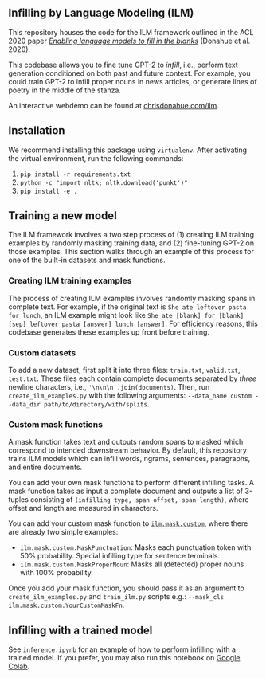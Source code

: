 ## Infilling by Language Modeling (ILM)

This repository houses the code for the ILM framework outlined in the ACL 2020 paper [_Enabling language models to fill in the blanks_](https://arxiv.org/abs/2005.05339) (Donahue et al. 2020).

This codebase allows you to fine tune GPT-2 to _infill_, i.e., perform text generation conditioned on both past and future context. For example, you could train GPT-2 to infill proper nouns in news articles, or generate lines of poetry in the middle of the stanza.

An interactive webdemo can be found at [chrisdonahue.com/ilm](https://chrisdonahue.com/ilm).

## Installation

We recommend installing this package using `virtualenv`. After activating the virtual environment, run the following commands:
1. `pip install -r requirements.txt`
1. `python -c "import nltk; nltk.download('punkt')"`
1. `pip install -e .`

## Training a new model

The ILM framework involves a two step process of (1) creating ILM training examples by randomly masking training data, and (2) fine-tuning GPT-2 on those examples. This section walks through an example of this process for one of the built-in datasets and mask functions.

### Creating ILM training examples

The process of creating ILM examples involves randomly masking spans in complete text. For example, if the original text is `She ate leftover pasta for lunch`, an ILM example might look like `She ate [blank] for [blank] [sep] leftover pasta [answer] lunch [answer]`. For efficiency reasons, this codebase generates these examples up front before training.

### Custom datasets

To add a new dataset, first split it into three files: `train.txt`, `valid.txt`, `test.txt`. These files each contain complete documents separated by _three_ newline characters, i.e., `'\n\n\n'.join(documents)`. Then, run `create_ilm_examples.py` with the following arguments: `--data_name custom --data_dir path/to/directory/with/splits`.

### Custom mask functions

A mask function takes text and outputs random spans to masked which correspond to intended downstream behavior. By default, this repository trains ILM models which can infill words, ngrams, sentences, paragraphs, and entire documents.

You can add your own mask functions to perform different infilling tasks. A mask function takes as input a complete document and outputs a list of 3-tuples consisting of `(infilling type, span offset, span length)`, where offset and length are measured in characters.

You can add your custom mask function to [`ilm.mask.custom`](https://github.com/chrisdonahue/ilm_final/blob/master/ilm/mask/custom.py), where there are already two simple examples:

- `ilm.mask.custom.MaskPunctuation`: Masks each punctuation token with 50% probability. Special infilling type for sentence terminals.
- `ilm.mask.custom.MaskProperNoun`: Masks all (detected) proper nouns with 100% probability.

Once you add your mask function, you should pass it as an argument to `create_ilm_examples.py` and `train_ilm.py` scripts e.g.: `--mask_cls ilm.mask.custom.YourCustomMaskFn`.

## Infilling with a trained model

See `inference.ipynb` for an example of how to perform infilling with a trained model. If you prefer, you may also run this notebook on [Google Colab](https://colab.research.google.com/drive/1So95M0hHefyNm_eELglCna_ZayoDX6KV?usp=sharing).
